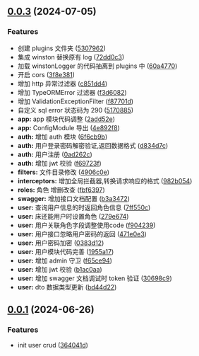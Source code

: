 ## [0.0.3](https://github.com/vaebe/nest-demo/compare/0.0.1...0.0.3) (2024-07-05)


### Features

* 创建 plugins 文件夹 ([5307962](https://github.com/vaebe/nest-demo/commit/5307962636a019033cfb615f44b52f893af0eaa1))
* 集成 winston 替换原有 log ([72dd0c3](https://github.com/vaebe/nest-demo/commit/72dd0c35130324725e451154a4edb985ecb47347))
* 加载 winstonLogger 的代码抽离到 plugins 中 ([60a4770](https://github.com/vaebe/nest-demo/commit/60a4770ca56c152c6ed845ed8376655a9e3ee11f))
* 开启 cors ([3f8e381](https://github.com/vaebe/nest-demo/commit/3f8e38172e5ac9be37a1315d62ddb820a13d612b))
* 增加 http 异常过滤器 ([c851dd4](https://github.com/vaebe/nest-demo/commit/c851dd452b952fe76da506f43582c33f467ca288))
* 增加 TypeORMError 过滤器 ([f3d6082](https://github.com/vaebe/nest-demo/commit/f3d6082af7fabaacafa5bec1def7bcf4fd274f4e))
* 增加 ValidationExceptionFilter ([f87701d](https://github.com/vaebe/nest-demo/commit/f87701d7affd431a791203810267e7948234895b))
* 自定义 sql error 状态码为 290 ([5170885](https://github.com/vaebe/nest-demo/commit/51708859597b95d03358a4069a014106d0557cb8))
* **app:** app 模块代码调整 ([2add52e](https://github.com/vaebe/nest-demo/commit/2add52e58a8e2e1b0122d79bb9c73a611372b0d4))
* **app:** ConfigModule 导出 ([4e892f8](https://github.com/vaebe/nest-demo/commit/4e892f865d4cbe33f5dc3221461d4b18bd025d96))
* **auth:**  增加 auth 模块 ([6f6cb9b](https://github.com/vaebe/nest-demo/commit/6f6cb9b23b217e19effdf2fa4d89e63bdf737d26))
* **auth:** 用户登录密码解密验证,返回数据格式 ([d834d7c](https://github.com/vaebe/nest-demo/commit/d834d7c021147b4cd851b38615b576318961acdb))
* **auth:** 用户注册 ([0ad262c](https://github.com/vaebe/nest-demo/commit/0ad262c8d0de0dc39fee341dad2fed2f1941e1df))
* **auth:** 增加 jwt 校验 ([f69723f](https://github.com/vaebe/nest-demo/commit/f69723f22c3bd258095942e235627ec4e3f44794))
* **filters:** 文件目录修改 ([4906c0e](https://github.com/vaebe/nest-demo/commit/4906c0e32d4fbca2d8c169dd79d0a86e122fe972))
* **interceptors:** 增加全局拦截器,转换请求响应的格式 ([982b054](https://github.com/vaebe/nest-demo/commit/982b054bd418146fa638d55ec759051fa22cc559))
* **roles:** 角色 增删改查 ([fbf6397](https://github.com/vaebe/nest-demo/commit/fbf639760b9388465490fc6d8e68de8f03160c87))
* **swagger:** 增加接口文档配置 ([b3a3472](https://github.com/vaebe/nest-demo/commit/b3a3472c2738a4f8f162ea668c4e5906a03e61d1))
* **user:** 查询用户信息的时返回角色信息 ([7ff550c](https://github.com/vaebe/nest-demo/commit/7ff550c32eb2fea4a451ee62c8b6b863c7c28704))
* **user:** 床还能用户时设置角色 ([279e674](https://github.com/vaebe/nest-demo/commit/279e67430242be3cfa25dae0b11527929f91f775))
* **user:** 用户关联角色字段调整使用code ([f904239](https://github.com/vaebe/nest-demo/commit/f9042393ba75ff4b86d50d182e59d146182a4940))
* **user:** 用户接口忽略用户密码的返回 ([471e0e3](https://github.com/vaebe/nest-demo/commit/471e0e3d1f932e6a5e69e79e5fb0a25cda202653))
* **user:** 用户密码加密 ([0383d12](https://github.com/vaebe/nest-demo/commit/0383d12bf8a0b58d494cf4c0f50fdc492dbe9025))
* **user:** 用户模块代码完善 ([1955a17](https://github.com/vaebe/nest-demo/commit/1955a17b378a4499c02cee072957effd19865a27))
* **user:** 增加 admin 守卫 ([f65ce94](https://github.com/vaebe/nest-demo/commit/f65ce947f202debd354726188287ec42a656a569))
* **user:** 增加 jwt 校验 ([b1ac0aa](https://github.com/vaebe/nest-demo/commit/b1ac0aad7b7844f38f83cea29fc5bf7917c76ce6))
* **user:** 增加 swagger 文档调试时 token 验证 ([30698c9](https://github.com/vaebe/nest-demo/commit/30698c9dadc865fb80ede2b8f33031af67245949))
* **user:** dto 数据类型更新 ([bd44d22](https://github.com/vaebe/nest-demo/commit/bd44d227dd3ac86a80f15693ea5b2d53e294da12))



## [0.0.1](https://github.com/vaebe/nest-demo/compare/364041da92da46e2d8a659cca27bbb5d44c2d882...0.0.1) (2024-06-26)


### Features

* init user crud ([364041d](https://github.com/vaebe/nest-demo/commit/364041da92da46e2d8a659cca27bbb5d44c2d882))



